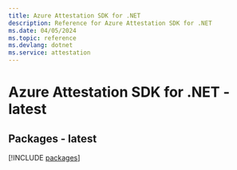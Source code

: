 ```yaml
---
title: Azure Attestation SDK for .NET
description: Reference for Azure Attestation SDK for .NET
ms.date: 04/05/2024
ms.topic: reference
ms.devlang: dotnet
ms.service: attestation
---
```

# Azure Attestation SDK for .NET - latest
## Packages - latest
[!INCLUDE [packages](attestation-index.md)]